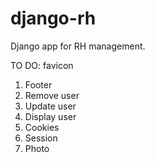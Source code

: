 # django-rh

Django app for RH management.

TO DO:
favicon
1. Footer
2. Remove user
3. Update user
4. Display user
5. Cookies
6. Session
7. Photo
